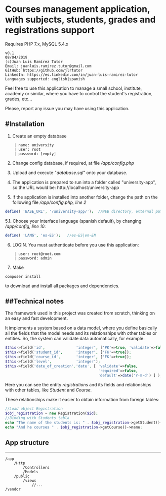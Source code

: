 Courses management application, with subjects, students, grades and registrations support
=========================================================================================

Requires PHP 7.x, MySQL 5.4.x 
```
v0.1
08/04/2019
(c)Juan Luis Ramírez Tutor
Email: juanluis.ramirez.tutor@gmail.com
GitHub: https://github.com/jlrtutor
LinkedIn: https://es.linkedin.com/in/juan-luis-ramirez-tutor
Languages supported: english|spanish
```

Feel free to use this application to manage a small school, institute, academy
or similar, where you have to control the student's registration, grades, etc...

Please, report any issue you may have using this application.



#Installation
----------------------------

1. Create an empty database
```
    | name: university
    | user: root
    | password: [empty]
```

2. Change config database, if required, at file */app/config.php*

3. Upload and execute "*database.sql*" onto your database.

4. The application is prepared to run into a folder called "university-app", so the 
URL would be:
http://localhost/university-app

5. If the application is installed into another folder, change the path on the
following file */app/config.php, line 2*
```php
define( 'BASE_URL', '/university-app/');  //WEB directory, external path url
```
   5.1. Choose your interface language (spanish default), by changing */app/config, line 10*:
```php
define( 'LANG', 'es-ES');   //es-ES|en-EN
```

6. LOGIN. You must authenticate before you use this application:
```
    | user: root@root.com
    | password: admin
```

7. Make
```
composer install
```
to download and install all packages and dependencies.


##Technical notes
-----------------

The framework used in this project was created from scratch, thinking on an easy and fast development. 

It implements a system based on a data model, where you define basically all
the fields that the model needs and its relationships with other tables or entities.
So, the system can validate data automatically, for example:

```php
$this->field('id', 				'integer', ['PK'=>true, 'validate'=>false] );
$this->field('student_id', 		'integer', ['FK'=>true]);
$this->field('course_id', 		'integer', ['FK'=>true]);
$this->field('level', 			'integer');
$this->field('date_of_creation','date', [ 'validate'=>false,
                                          'required'=>false, 
                                          'default'=>date('Y-m-d') ] );
```

Here you can see the entity *registrations* and its fields and relationships with
other tables, like *Student* and *Course*.

These relationships make it easier to obtain information from foreign tables:
```php
//Load object Registration
$obj_registration = new Registration($id);
//Binding with Students tabla
echo "The name of the students is: " . $obj_registration->getStudent()->name;
echo "And he courses " . $obj_registration->getCourse()->name;
```


## App structure
----------------
```
/app
    /Http
        /Controllers
        /Models
    /public
        /views
            //...
/vendor
```
